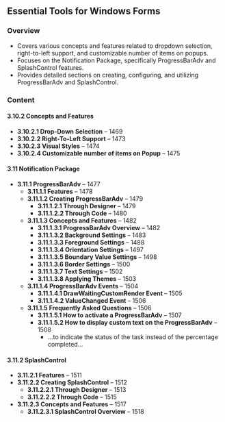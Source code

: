 <!--
source: image
domain: syncfusion-sdk
task: pdf-ocr-to-markdown
language: en
source_filename: page_020.jpeg
document_name: tools
page_number: 020
page_id: tools#page_020
product: Syncfusion Winforms
version: 11.4.0.26
timestamp: 2025-08-09T08:14:40Z
fidelity: lossless
-->

## Essential Tools for Windows Forms

### Overview
- Covers various concepts and features related to dropdown selection, right-to-left support, and customizable number of items on popups.
- Focuses on the Notification Package, specifically ProgressBarAdv and SplashControl features.
- Provides detailed sections on creating, configuring, and utilizing ProgressBarAdv and SplashControl.

### Content

#### 3.10.2 Concepts and Features
- **3.10.2.1 Drop-Down Selection** – 1469
- **3.10.2.2 Right-To-Left Support** – 1473
- **3.10.2.3 Visual Styles** – 1474
- **3.10.2.4 Customizable number of items on Popup** – 1475

#### 3.11 Notification Package
- **3.11.1 ProgressBarAdv** – 1477
  - **3.11.1.1 Features** – 1478
  - **3.11.1.2 Creating ProgressBarAdv** – 1479
    - **3.11.1.2.1 Through Designer** – 1479
    - **3.11.1.2.2 Through Code** – 1480
  - **3.11.1.3 Concepts and Features** – 1482
    - **3.11.1.3.1 ProgressBarAdv Overview** – 1482
    - **3.11.1.3.2 Background Settings** – 1483
    - **3.11.1.3.3 Foreground Settings** – 1488
    - **3.11.1.3.4 Orientation Settings** – 1497
    - **3.11.1.3.5 Boundary Value Settings** – 1498
    - **3.11.1.3.6 Border Settings** – 1500
    - **3.11.1.3.7 Text Settings** – 1502
    - **3.11.1.3.8 Applying Themes** – 1503
  - **3.11.1.4 ProgressBarAdv Events** – 1504
    - **3.11.1.4.1 DrawWaitingCustomRender Event** – 1505
    - **3.11.1.4.2 ValueChanged Event** – 1506
  - **3.11.1.5 Frequently Asked Questions** – 1506
    - **3.11.1.5.1 How to activate a ProgressBarAdv** – 1507
    - **3.11.1.5.2 How to display custom text on the ProgressBarAdv** – 1508
      - ...to indicate the status of the task instead of the percentage completed...

#### 3.11.2 SplashControl
- **3.11.2.1 Features** – 1511
- **3.11.2.2 Creating SplashControl** – 1512
  - **3.11.2.2.1 Through Designer** – 1513
  - **3.11.2.2.2 Through Code** – 1515
- **3.11.2.3 Concepts and Features** – 1517
  - **3.11.2.3.1 SplashControl Overview** – 1518

<!-- tags: [Syncfusion, Windows Forms, ProgressBarAdv, SplashControl, Customization, Visual Styles, Notification Package, Features, Events] keywords: [dropdown selection, right-to-left support, visual styles, customizable number, notification package, ProgressBarAdv, SplashControl, features, events, designer, code, background settings, orientation settings, themes] -->
